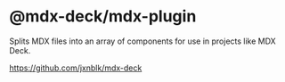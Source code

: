 # @mdx-deck/mdx-plugin

Splits MDX files into an array of components for use in projects like MDX Deck.

https://github.com/jxnblk/mdx-deck
